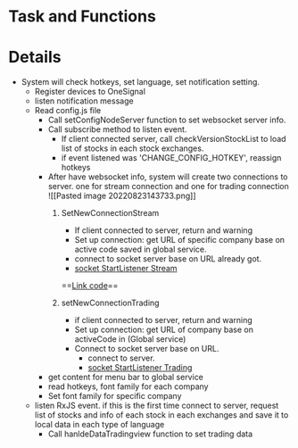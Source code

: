 

# Task and Functions



# Details

- System will check hotkeys, set language, set notification setting.
	- Register devices to OneSignal
	- listen notification message
	- Read config.js file
		- Call setConfigNodeServer function to set websocket server info.
		- Call subscribe method to listen event.
			- If client connected server, call checkVersionStockList to load list of stocks in each stock exchanges.
			- if event listened was 'CHANGE_CONFIG_HOTKEY', reassign hotkeys
		- After have websocket info, system will create two connections to server. one for stream connection and one for trading connection
				![[Pasted image 20220823143733.png]]
			1. SetNewConnectionStream
				- If client connected to server, return and warning
				- Set up connection: get URL of specific company base on active code saved in global service.
				- connect to socket server base on URL already got.
				- [socket StartListener Stream](socket_StartListener_Stream.md)
			
				==[Link code](altisss\ALT-WebClientV3\src\utils\service\socket_service.js)==
			2. setNewConnectionTrading
				- if client connected to server, return and warning
				- Set up connection: get URL of company base on activeCode in (Global service)
				- Connect to socket server base on URL.
					- connect to server.
					-  [socket StartListener Trading](socket_StartListener_Trading.md)		
		- get content for menu bar to global service
		- read hotkeys, font family for each company
		- Set font family for specific company
	- listen RxJS event. if this is the first time connect to server, request list of stocks and info of each stock in each exchanges and save it to local data in each type of language
		- Call hanldeDataTradingview function to set trading data
